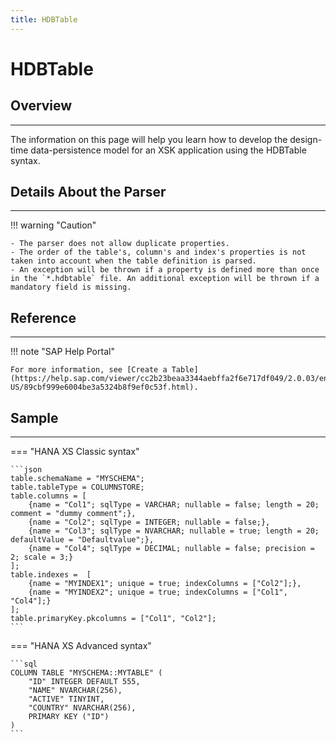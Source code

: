 ```yaml
---
title: HDBTable
---
```


HDBTable
===

## Overview
---

The information on this page will help you learn how to develop the design-time data-persistence model for an XSK application using the HDBTable syntax.

## Details About the Parser
---

!!! warning "Caution"

    - The parser does not allow duplicate properties.
    - The order of the table's, column's and index's properties is not taken into account when the table definition is parsed. 
    - An exception will be thrown if a property is defined more than once in the `*.hdbtable` file. An additional exception will be thrown if a mandatory field is missing.

## Reference
---

!!! note "SAP Help Portal"

    For more information, see [Create a Table](https://help.sap.com/viewer/cc2b23beaa3344aebffa2f6e717df049/2.0.03/en-US/89cbf999e6004be3a5324b8f9ef0c53f.html).

## Sample
---

=== "HANA XS Classic syntax"

    ```json
    table.schemaName = "MYSCHEMA";
    table.tableType = COLUMNSTORE;
    table.columns = [
        {name = "Col1"; sqlType = VARCHAR; nullable = false; length = 20; comment = "dummy comment";},
        {name = "Col2"; sqlType = INTEGER; nullable = false;},
        {name = "Col3"; sqlType = NVARCHAR; nullable = true; length = 20; defaultValue = "Defaultvalue";},
        {name = "Col4"; sqlType = DECIMAL; nullable = false; precision = 2; scale = 3;}
    ];
    table.indexes =  [
        {name = "MYINDEX1"; unique = true; indexColumns = ["Col2"];},
        {name = "MYINDEX2"; unique = true; indexColumns = ["Col1", "Col4"];}
    ];
    table.primaryKey.pkcolumns = ["Col1", "Col2"];
    ```

=== "HANA XS Advanced syntax"

    ```sql
    COLUMN TABLE "MYSCHEMA::MYTABLE" ( 
        "ID" INTEGER DEFAULT 555,
        "NAME" NVARCHAR(256),
        "ACTIVE" TINYINT,
        "COUNTRY" NVARCHAR(256),
        PRIMARY KEY ("ID")
    )
    ```

